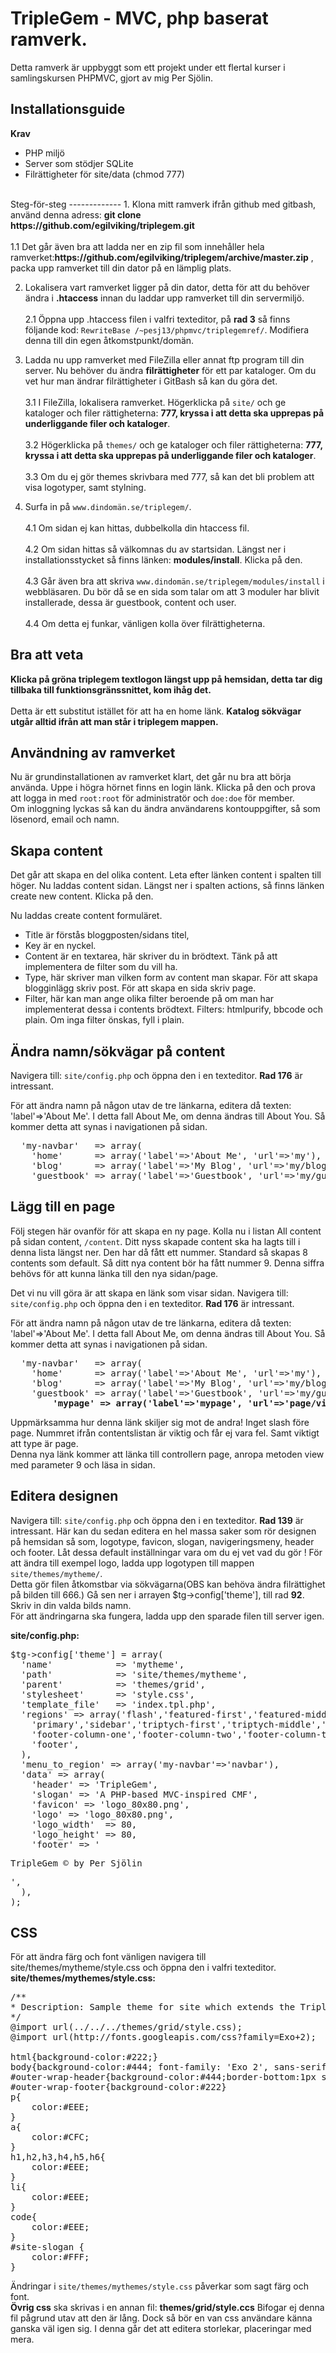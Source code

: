 TripleGem - MVC, php baserat ramverk.
================================
Detta ramverk är uppbyggt som ett projekt under ett flertal kurser i samlingskursen PHPMVC, gjort av mig Per Sjölin.

Installationsguide
------------------
<b>Krav</b>
* PHP miljö
* Server som stödjer SQLite
* Filrättigheter för site/data (chmod 777)
<br>
Steg-för-steg
-------------
1. Klona mitt ramverk ifrån github med gitbash, använd denna adress: <b>git clone https://github.com/egilviking/triplegem.git</b>
<br><br>
1.1 Det går även bra att ladda ner en zip fil som innehåller hela ramverket:<b>https://github.com/egilviking/triplegem/archive/master.zip</b> , packa upp ramverket till din dator på en lämplig plats.

2. Lokalisera vart ramverket ligger på din dator, detta för att du behöver ändra i <b>.htaccess</b> innan du laddar upp ramverket till din servermiljö.
<br><br>
2.1 Öppna upp .htaccess filen i valfri texteditor, på <b>rad 3</b> så finns följande kod:  `RewriteBase /~pesj13/phpmvc/triplegemref/`. Modifiera denna till din egen åtkomstpunkt/domän.

3. Ladda nu upp ramverket med FileZilla eller annat ftp program till din server. Nu behöver du ändra <b>filrättigheter</b> för ett par kataloger. Om du vet hur man ändrar filrättigheter i GitBash så kan du göra det.
<br><br>
3.1 I FileZilla, lokalisera ramverket. Högerklicka på `site/` och ge kataloger och filer rättigheterna: <b>777, kryssa i att detta ska upprepas på underliggande filer och kataloger</b>.
<br><br>
3.2 Högerklicka på `themes/` och ge kataloger och filer rättigheterna: <b>777, kryssa i att detta ska upprepas på underliggande filer och kataloger</b>.
<br><br>
3.3 Om du ej gör themes skrivbara med 777, så kan det bli problem att visa logotyper, samt stylning.

4. Surfa in på `www.dindomän.se/triplegem/`.
<br><br>
4.1 Om sidan ej kan hittas, dubbelkolla din htaccess fil.
<br><br>
4.2 Om sidan hittas så välkomnas du av startsidan. Längst ner i installationsstycket så finns länken: <b>modules/install</b>. Klicka på den.
<br><br>
4.3 Går även bra att skriva `www.dindomän.se/triplegem/modules/install` i webbläsaren. Du bör då se en sida som talar om att 3 moduler har blivit installerade, dessa är guestbook, content och user. 
<br><br>
4.4 Om detta ej funkar, vänligen kolla över filrättigheterna.

Bra att veta
------------
<b>Klicka på gröna triplegem textlogon längst upp på hemsidan, detta tar dig tillbaka till funktionsgränssnittet, kom ihåg det.</b><br><br>Detta är ett substitut istället för att ha en home länk. 
<b>Katalog sökvägar utgår alltid ifrån att man står i triplegem mappen.</b>

Användning av ramverket
-----------------------
Nu är grundinstallationen av ramverket klart, det går nu bra att börja använda.
Uppe i högra hörnet finns en login länk. Klicka på den och prova att logga in med `root:root` för administratör och `doe:doe` för member.<br>
Om inloggning lyckas så kan du ändra användarens kontouppgifter, så som lösenord, email och namn.

Skapa content
-------------
Det går att skapa en del olika content.
Leta efter länken content i spalten till höger. Nu laddas content sidan. Längst ner i spalten actions, så finns länken create new content. Klicka på den.

Nu laddas create content formuläret. 
* Title är förstås bloggposten/sidans titel,
* Key är en nyckel. 
* Content är en textarea, här skriver du in brödtext. Tänk på att implementera de filter som du vill ha.
* Type, här skriver man vilken form av content man skapar.
	För att skapa blogginlägg skriv post. 
	För att skapa en sida skriv page. 
* Filter, här kan man ange olika filter beroende på om man har implementerat dessa i contents brödtext. 
	Filters: htmlpurify, bbcode och plain. Om inga filter önskas, fyll i plain.
  	
Ändra namn/sökvägar på content
------------------------------
Navigera till: `site/config.php` och öppna den i en texteditor. <b>Rad 176</b> är intressant.

För att ändra namn på någon utav de tre länkarna, editera då texten: 'label'=>'About Me'. I detta fall About Me, om denna ändras till About You. Så kommer detta att synas i navigationen på sidan.

<pre>
  'my-navbar'   => array(
    'home'      => array('label'=>'About Me', 'url'=>'my'),
    'blog'      => array('label'=>'My Blog', 'url'=>'my/blog'),
    'guestbook' => array('label'=>'Guestbook', 'url'=>'my/guestbook'),
</pre>

Lägg till en page
------------------------------
Följ stegen här ovanför för att skapa en ny page. Kolla nu i listan All content på sidan content, `/content`.
Ditt nyss skapade content ska ha lagts till i denna lista längst ner. Den har då fått ett nummer. Standard så skapas 8 contents som default. Så ditt nya content bör ha fått nummer 9.
Denna siffra behövs för att kunna länka till den nya sidan/page.

Det vi nu vill göra är att skapa en länk som visar sidan. 
Navigera till: `site/config.php` och öppna den i en texteditor. <b>Rad 176</b> är intressant.

För att ändra namn på någon utav de tre länkarna, editera då texten: 'label'=>'About Me'. I detta fall About Me, om denna ändras till About You. Så kommer detta att synas i navigationen på sidan.

<pre>
  'my-navbar'   => array(
    'home'      => array('label'=>'About Me', 'url'=>'my'),
    'blog'      => array('label'=>'My Blog', 'url'=>'my/blog'),
    'guestbook' => array('label'=>'Guestbook', 'url'=>'my/guestbook'),
		<b>'mypage' => array('label'=>'mypage', 'url'=>'page/view/9')</b>, /* DENNA RAD LÄGGS TILL FÖR ATT SKAPA EN NY LÄNK OCH SIDA */
</pre>
	
Uppmärksamma hur denna länk skiljer sig mot de andra! Inget slash före page. Nummret ifrån contentslistan är viktig och får ej vara fel. Samt viktigt att type är page.<br>
Denna nya länk kommer att länka till controllern page, anropa metoden view med parameter 9 och läsa in sidan.

Editera designen
-----------------
Navigera till: `site/config.php` och öppna den i en texteditor. <b>Rad 139</b> är intressant.
Här kan du sedan editera en hel massa saker som rör designen på hemsidan så som, logotype, favicon, slogan, navigeringsmeny, header och footer.
Låt dessa default inställningar vara om du ej vet vad du gör !
För att ändra till exempel logo, ladda upp logotypen till mappen `site/themes/mytheme/`.<br>
Detta gör filen åtkomstbar via sökvägarna(OBS kan behöva ändra filrättighet på bilden till 666.)
Gå sen ner i arrayen $tg->config['theme'], till rad <b>92</b>. Skriv in din valda bilds namn.<br>
För att ändringarna ska fungera, ladda upp den sparade filen till server igen.


<b>site/config.php:</b>
<pre>
$tg->config['theme'] = array(
  'name'			=> 'mytheme',
  'path'            => 'site/themes/mytheme',
  'parent'          => 'themes/grid',
  'stylesheet'      => 'style.css',
  'template_file'   => 'index.tpl.php',
  'regions' => array('flash','featured-first','featured-middle','featured-last',
	'primary','sidebar','triptych-first','triptych-middle','triptych-last',
	'footer-column-one','footer-column-two','footer-column-three','footer-column-four',
	'footer',
  ),
  'menu_to_region' => array('my-navbar'=>'navbar'),
  'data' => array(
	'header' => 'TripleGem',
	'slogan' => 'A PHP-based MVC-inspired CMF',
	'favicon' => 'logo_80x80.png',
	'logo' => 'logo_80x80.png',
	'logo_width'  => 80,
	'logo_height' => 80,
	'footer' => '<p>TripleGem &copy; by Per Sjölin</p>',
  ),
);
</pre>

CSS
----------------------------

För att ändra färg och font vänligen navigera till site/themes/mytheme/style.css och öppna den i valfri texteditor.
<b>site/themes/mythemes/style.css:</b>
<pre>
/**
* Description: Sample theme for site which extends the TripleGem grid-theme.
*/
@import url(../../../themes/grid/style.css);
@import url(http://fonts.googleapis.com/css?family=Exo+2);

html{background-color:#222;}
body{background-color:#444; font-family: 'Exo 2', sans-serif;}
#outer-wrap-header{background-color:#444;border-bottom:1px solid #CFC}
#outer-wrap-footer{background-color:#222}
p{	
	color:#EEE;
}
a{	
	color:#CFC;
}
h1,h2,h3,h4,h5,h6{
	color:#EEE;
}
li{
	color:#EEE;
}
code{
	color:#EEE;
}
#site-slogan {
	color:#FFF;
}
</pre>

Ändringar i `site/themes/mythemes/style.css` påverkar som sagt färg och font.<br> <b>Övrig css</b> ska skrivas i en annan fil: <b>themes/grid/style.ccs</b>
Bifogar ej denna fil pågrund utav att den är lång. Dock så bör en van css användare känna ganska väl igen sig. I denna går det att editera storlekar, placeringar med mera.